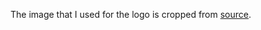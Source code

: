 
The image that I used for the logo is cropped from [source](https://industrynine.com/documents/clmtnrr.png).

